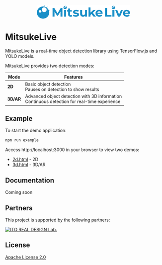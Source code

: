 <p align="center">
  <img src="assets/LOGO.png" alt="MitsukeLive Logo" width="300">
</p>

# MitsukeLive

MitsukeLive is a real-time object detection library using TensorFlow.js and YOLO models.

MitsukeLive provides two detection modes:

| Mode      | Features                                                                                       |
| --------- | ---------------------------------------------------------------------------------------------- |
| **2D**    | Basic object detection<br>Pauses on detection to show results                                  |
| **3D/AR** | Advanced object detection with 3D information<br>Continuous detection for real-time experience |

## Example

To start the demo application:

```bash
npm run example
```

Access http://localhost:3000 in your browser to view two demos:

- [2d.html](http://localhost:3000/2d.html) - 2D
- [3d.html](http://localhost:3000/3d.html) - 3D/AR

## Documentation

Coming soon

## Partners

This project is supported by the following partners:

<a href="https://irdl.jp/"><img src="https://irdl.jp/img/irdl/logo.webp" alt="ITO REAL DESIGN Lab." width="300"></a>

## License

[Apache License 2.0](LICENSE)
